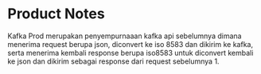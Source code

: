 # Product Notes
  
Kafka Prod merupakan penyempurnaaan kafka api sebelumnya dimana menerima request
berupa json, diconvert ke iso 8583 dan dikirim ke kafka, serta menerima kembali
response berupa iso8583 untuk diconvert kembali ke json dan dikirim sebagai
response dari request sebelumnya
1.  
